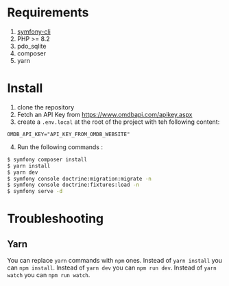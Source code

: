 Requirements
============

1. [symfony-cli](https://symfony.com/download)
2. PHP >= 8.2
3. pdo_sqlite
4. composer
5. yarn

Install
=======

1. clone the repository
2. Fetch an API Key from https://www.omdbapi.com/apikey.aspx
3. create a `.env.local` at the root of the project with teh following content:
```dotenv
OMDB_API_KEY="API_KEY_FROM_OMDB_WEBSITE"
```
4. Run the following commands :

```bash
$ symfony composer install
$ yarn install
$ yarn dev
$ symfony console doctrine:migration:migrate -n
$ symfony console doctrine:fixtures:load -n
$ symfony serve -d
```

Troubleshooting
===============

Yarn
----

You can replace `yarn` commands with `npm` ones.
Instead of `yarn install` you can `npm install`.
Instead of `yarn dev` you can `npm run dev`.
Instead of `yarn watch` you can `npm run watch`.
